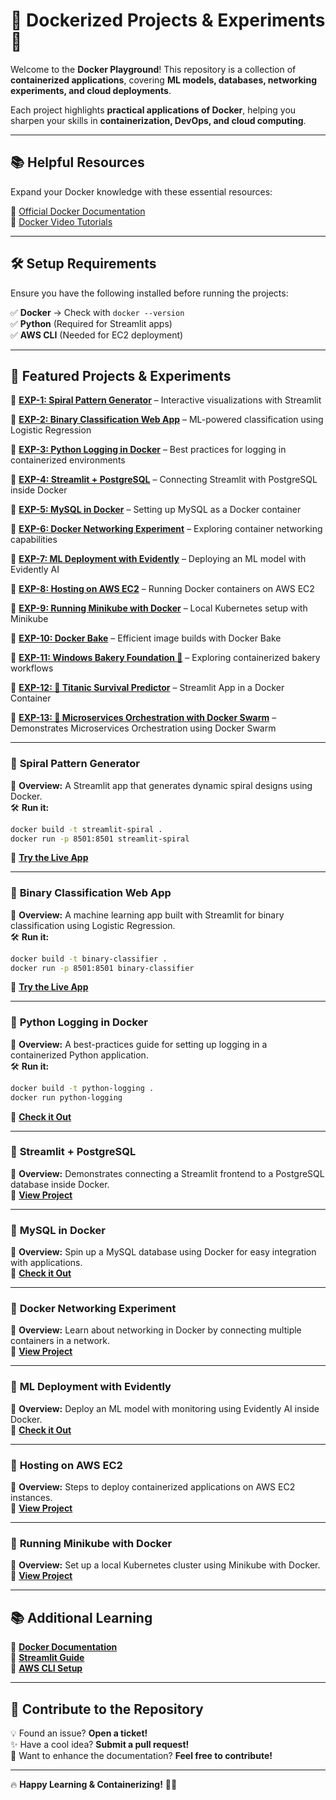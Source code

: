 # 🚀 Dockerized Projects & Experiments 🐳  

Welcome to the **Docker Playground**! This repository is a collection of **containerized applications**, covering **ML models, databases, networking experiments, and cloud deployments**.  

Each project highlights **practical applications of Docker**, helping you sharpen your skills in **containerization, DevOps, and cloud computing**.  

---

## 📚 Helpful Resources  
Expand your Docker knowledge with these essential resources:  

📖 [Official Docker Documentation](https://docs.docker.com/)  
🎥 [Docker Video Tutorials](https://www.youtube.com/c/Docker)  

---

## 🛠 Setup Requirements  
Ensure you have the following installed before running the projects:  

✅ **Docker** → Check with `docker --version`  
✅ **Python** (Required for Streamlit apps)  
✅ **AWS CLI** (Needed for EC2 deployment)  

---

## 🚀 Featured Projects & Experiments  

🔹 **[EXP-1: Spiral Pattern Generator](https://github.com/mitul-2210/MyDocker/tree/main/Exp-1)** – Interactive visualizations with Streamlit  

🔹 **[EXP-2: Binary Classification Web App](https://github.com/mitul-2210/MyDocker/tree/main/Exp-2)** – ML-powered classification using Logistic Regression 

🔹 **[EXP-3: Python Logging in Docker](https://github.com/mitul-2210/MyDocker/tree/main/Exp-3)** – Best practices for logging in containerized environments

🔹 **[EXP-4: Streamlit + PostgreSQL](https://github.com/mitul-2210/MyDocker/tree/main/Exp-4)** – Connecting Streamlit with PostgreSQL inside Docker  

🔹 **[EXP-5: MySQL in Docker](https://github.com/mitul-2210/MyDocker/tree/main/Exp-5)** – Setting up MySQL as a Docker container  

🔹 **[EXP-6: Docker Networking Experiment](https://github.com/mitul-2210/MyDocker/tree/main/Exp-6)** – Exploring container networking capabilities

🔹 **[EXP-7: ML Deployment with Evidently](https://github.com/mitul-2210/MyDocker/tree/main/Exp-7)** – Deploying an ML model with Evidently AI 

🔹 **[EXP-8: Hosting on AWS EC2](https://github.com/mitul-2210/MyDocker/tree/main/Exp-8)** – Running Docker containers on AWS EC2 

🔹 **[EXP-9: Running Minikube with Docker](https://github.com/mitul-2210/MyDocker/tree/main/Exp-9)** – Local Kubernetes setup with Minikube  

🔹 **[EXP-10: Docker Bake](https://github.com/mitul-2210/MyDocker/tree/main/Exp-10)** – Efficient image builds with Docker Bake

🔹 **[EXP-11: Windows Bakery Foundation 🍞](https://github.com/mitul-2210/MyDocker/tree/main/Exp-11)** – Exploring containerized bakery workflows

🔹 **[EXP-12: 🚢 Titanic Survival Predictor](https://github.com/mitul-2210/MyDocker/tree/main/Exp-12)** – Streamlit App in a Docker Container

🔹 **[EXP-13: 🚀 Microservices Orchestration with Docker Swarm](https://github.com/mitul-2210/MyDocker/tree/main/Exp-13)** – Demonstrates Microservices Orchestration using Docker Swarm

---

### 🌟 **Spiral Pattern Generator**  
📌 **Overview:** A Streamlit app that generates dynamic spiral designs using Docker.  
🛠 **Run it:**  
```bash  
docker build -t streamlit-spiral .  
docker run -p 8501:8501 streamlit-spiral  
```
🔗 **[Try the Live App](https://mydocker-8iappwnekrcyxdhyem2trgh.streamlit.app)**  

---

### 🌟 **Binary Classification Web App**  
📌 **Overview:** A machine learning app built with Streamlit for binary classification using Logistic Regression.  
🛠 **Run it:**  
```bash  
docker build -t binary-classifier .  
docker run -p 8501:8501 binary-classifier  
```
🔗 **[Try the Live App](https://mydocker-exp2.streamlit.app)**  

---

### 🌟 **Python Logging in Docker**  
📌 **Overview:** A best-practices guide for setting up logging in a containerized Python application.  
🛠 **Run it:**  
```bash  
docker build -t python-logging .  
docker run python-logging  
```
🔗 **[Check it Out](https://github.com/mitul-2210/MyDocker/tree/main/Exp-3)**  

---

### 🌟 **Streamlit + PostgreSQL**  
📌 **Overview:** Demonstrates connecting a Streamlit frontend to a PostgreSQL database inside Docker.  
🔗 **[View Project](https://github.com/mitul-2210/MyDocker/tree/main/Exp-4)**  

---

### 🌟 **MySQL in Docker**  
📌 **Overview:** Spin up a MySQL database using Docker for easy integration with applications.  
🔗 **[Check it Out](https://github.com/mitul-2210/MyDocker/tree/main/Exp-5)**  

---

### 🌟 **Docker Networking Experiment**  
📌 **Overview:** Learn about networking in Docker by connecting multiple containers in a network.  
🔗 **[View Project](https://github.com/mitul-2210/MyDocker/tree/main/Exp-6)**  

---

### 🌟 **ML Deployment with Evidently**  
📌 **Overview:** Deploy an ML model with monitoring using Evidently AI inside Docker.  
🔗 **[Check it Out](https://mydocker-bta4fdrfrvlbmwd59oqgcs.streamlit.app)**  

---

### 🌟 **Hosting on AWS EC2**  
📌 **Overview:** Steps to deploy containerized applications on AWS EC2 instances.  
🔗 **[View Project](https://github.com/mitul-2210/MyDocker/tree/main/Exp-8)**  

---

### 🌟 **Running Minikube with Docker**  
📌 **Overview:** Set up a local Kubernetes cluster using Minikube with Docker.  
🔗 **[View Project](https://github.com/mitul-2210/MyDocker/tree/main/Exp-9)**  

---

## 📚 Additional Learning  

📖 **[Docker Documentation](https://docs.docker.com/)**  
📖 **[Streamlit Guide](https://docs.streamlit.io/)**  
📖 **[AWS CLI Setup](https://aws.amazon.com/cli/)**  

---

## 🤝 Contribute to the Repository  

💡 Found an issue? **Open a ticket!**  
✨ Have a cool idea? **Submit a pull request!**  
📖 Want to enhance the documentation? **Feel free to contribute!**  

---

🔥 **Happy Learning & Containerizing!** 🚀🐳

